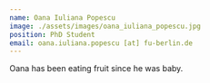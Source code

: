```yaml
---
name: Oana Iuliana Popescu
image: ./assets/images/oana_iuliana_popescu.jpg
position: PhD Student
email: oana.iuliana.popescu [at] fu-berlin.de
---
```


Oana has been eating fruit since he was baby.


